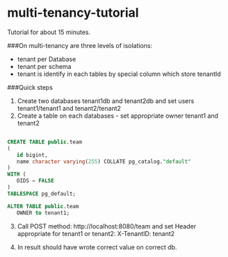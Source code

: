 # multi-tenancy-tutorial
Tutorial for about 15 minutes. 

###On multi-tenancy are three levels of isolations:
- tenant per Database
- tenant per schema
- tenant is identify in each tables by special column which store tenantId

###Quick steps
1. Create two databases tenant1db and tenant2db and set users tenant1/tenant1 and tenant2/tenant2
2. Create a table on each databases - set appropriate owner tenant1 and tenant2
 
 ```sql

CREATE TABLE public.team
(
	id bigint,
    name character varying(255) COLLATE pg_catalog."default"
)
WITH (
    OIDS = FALSE
)
TABLESPACE pg_default;

ALTER TABLE public.team
    OWNER to tenant1;

```

3. Call POST method: http://localhost:8080/team and set Header appropriate for tenant1 or tenant2: 
X-TenantID: tenant2
 
4. In result should have wrote correct value on correct db.